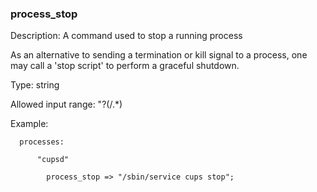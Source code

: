 ### process_stop

Description: A command used to stop a running process

As an alternative to sending a termination or kill signal to a process, one may call a 'stop script' to perform a graceful shutdown.

Type: string

Allowed input range: "?(/.*)

Example:


```cfengine3
  processes:

      "cupsd"

        process_stop => "/sbin/service cups stop";
```

